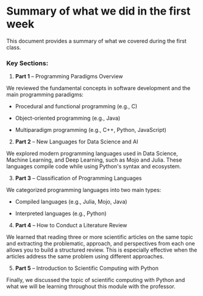 # Summary of what we did in the first week  

This document provides a summary of what we covered during the first class.

### Key Sections:

1. **Part 1** – Programming Paradigms Overview

We reviewed the fundamental concepts in software development and the main programming paradigms:

- Procedural and functional programming (e.g., C)

- Object-oriented programming (e.g., Java)

- Multiparadigm programming (e.g., C++, Python, JavaScript)

2. **Part 2** – New Languages for Data Science and AI

We explored modern programming languages used in Data Science, Machine Learning, and Deep Learning, such as Mojo and Julia. These languages compile code while using Python's syntax and ecosystem.

3. **Part 3** – Classification of Programming Languages

We categorized programming languages into two main types:

- Compiled languages (e.g., Julia, Mojo, Java)

- Interpreted languages (e.g., Python)

4. **Part 4** – How to Conduct a Literature Review

We learned that reading three or more scientific articles on the same topic and extracting the problematic, approach, and perspectives from each one allows you to build a structured review. This is especially effective when the articles address the same problem using different approaches.

5. **Part 5** – Introduction to Scientific Computing with Python

Finally, we discussed the topic of scientific computing with Python and what we will be learning throughout this module with the professor.

###